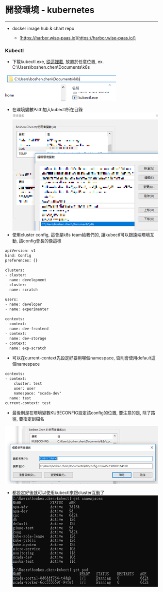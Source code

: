 # 開發環境 - kubernetes

---

* docker image hub & chart repo

  * [https://harbor.wise-paas.io](https://harbor.wise-paas.io/)

### Kubectl
- 下載kubectl.exe, [從這裡載](https://kubernetes.io/docs/tasks/tools/install-kubectl/#install-kubectl-on-windows), 放置於任意位置, ex. C:\Users\boshen.chen\Documents\k8s

![](/assets/kubectlpath.png)
- 在環境變數Path加入kubectl所在目錄
![](/assets/kubectlpathenv_mask.png)
- 使用cluster config, 這會是k8s team給我們的, 讓kubectl可以跟遠端環境互動, 該config會長的像這樣

```
apiVersion: v1
kind: Config
preferences: {}

clusters:
- cluster:
  name: development
- cluster:
  name: scratch

users:
- name: developer
- name: experimenter

contexts:
- context:
  name: dev-frontend
- context:
  name: dev-storage
- context:
  name: exp-scratch
```

- 可以在current-context先設定好要用哪個namespace, 否則會使用default這個namespace

```
contexts:
- context:
    cluster: test
    user: user
    namespace: "scada-dev"
  name: test
current-context: test
```
- 最後則是在環境變數KUBECONFIG設定該config的位置, 要注意的是, 除了路徑, 要指定到檔名

![](/assets/kubeconfig.PNG)


- 都設定好後就可以使用kubectl來跟cluster互動了
![](/assets/kubectlusage.PNG)



